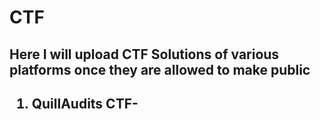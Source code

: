 # CTF
<h2>Here I will upload CTF Solutions of various platforms once they are allowed to make public<h2>
<ol>
<li>QuillAudits CTF- <a href="https://quillctf.super.site/challenges" /></li>
</ol> 
